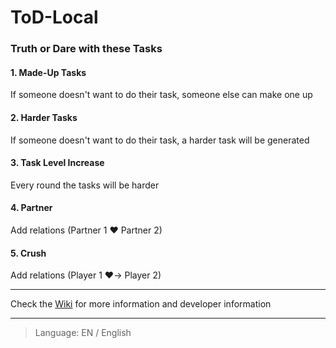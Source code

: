# ToD-Local

### Truth or Dare with these Tasks

#### 1. Made-Up Tasks

If someone doesn't want to do their task, someone else can make one up

#### 2. Harder Tasks

If someone doesn't want to do their task, a harder task will be generated

#### 3. Task Level Increase

Every round the tasks will be harder

#### 4. Partner

Add relations (Partner 1 ❤️ Partner 2)

#### 5. Crush

Add relations (Player 1 ❤️→ Player 2)

---

Check the [Wiki](https://github.com/jullevistrunz/ToD-Local/wiki) for more information and developer information

---

> Language: EN / English
